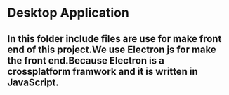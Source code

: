 # Desktop Application

## In this folder include files are use for make front end of this project.We use Electron js for make the front end.Because Electron is a crossplatform framwork and it is written in JavaScript.
